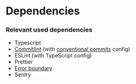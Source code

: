 # Dependencies

### Relevant used dependencies

- Typescript
- [Commitlint](docs/comitlint.md) (with [conventional commits](https://www.conventionalcommits.org/en/v1.0.0/) config)
- ESLint (with TypeScript config)
- Prettier
- [Error boundary](docs/error_boundary.md)
- Sentry